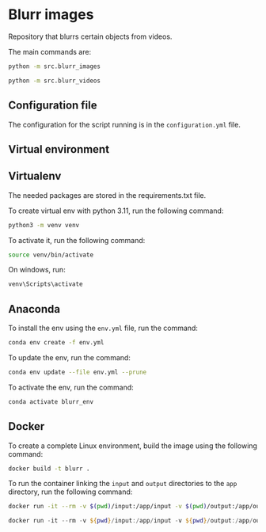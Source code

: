 # Blurr images

Repository that blurrs certain objects from videos.

The main commands are:

```bash
python -m src.blurr_images
```

```bash
python -m src.blurr_videos
```

## Configuration file

The configuration for the script running is in the `configuration.yml` file.

## Virtual environment

## Virtualenv

The needed packages are stored in the requirements.txt file.

To create virtual env with python 3.11, run the following command:

```bash
python3 -m venv venv
```

To activate it, run the following command:

```bash
source venv/bin/activate
```

On windows, run:

```bash
venv\Scripts\activate
```

## Anaconda

To install the env using the `env.yml` file, run the command:

```bash
conda env create -f env.yml
```

To update the env, run the command:

```bash
conda env update --file env.yml --prune
```

To activate the env, run the command:

```bash
conda activate blurr_env
```

## Docker

To create a complete Linux environment, build the image using the following command:

```bash
docker build -t blurr .
```

To run the container linking the `input` and `output` directories to the `app` directory, run the following command:

```bash
docker run -it --rm -v $(pwd)/input:/app/input -v $(pwd)/output:/app/output blurr
```

```powershell
docker run -it --rm -v ${pwd}/input:/app/input -v ${pwd}/output:/app/output blurr
```

